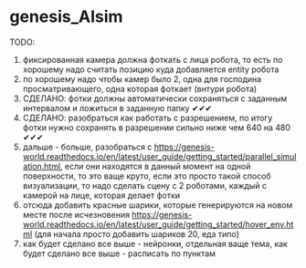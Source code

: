 # genesis_AIsim

TODO:
1) фиксированная камера должна фоткать с лица робота, то есть по хорошему надо считать позицию куда добавляется entity робота
2) по хорошему надо чтобы камер было 2, одна для господина просматривающего, одна которая фоткает (внтури робота)
3) СДЕЛАНО: фотки должны автоматически сохраняться с заданным интервалом и ложиться в заданную папку ✔✔✔
4) СДЕЛАНО: разобраться как работать с разрешением, по итогу фотки нужно сохранять в разрешении сильно ниже чем 640 на 480 ✔✔✔
5) дальше - больше, разобраться с https://genesis-world.readthedocs.io/en/latest/user_guide/getting_started/parallel_simulation.html, 
если они находятся в данный момент на одной поверхности, то это ваще круто, если это просто такой способ визуализации, то надо сделать сцену с 2 роботами,
каждый с камерой на лице, которая делает фотки
6) отсюда добавить красные шарики, которые генерируются на новом месте после исчезновения https://genesis-world.readthedocs.io/en/latest/user_guide/getting_started/hover_env.html (для начала просто добавить шариков 20, еда типо)
7) как будет сделано все выше - нейронки, отдельная ваще тема, как будет сделано все выше - расписать по пунктам 